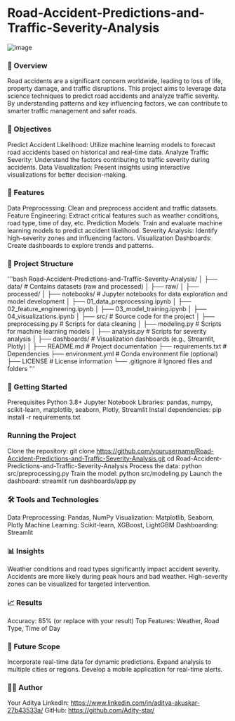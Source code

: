 # Road-Accident-Predictions-and-Traffic-Severity-Analysis
![image](https://github.com/user-attachments/assets/7e8c7030-2b2b-4c21-a089-c61ff839c164)

### 🚗 Overview
Road accidents are a significant concern worldwide, leading to loss of life, property damage, and traffic disruptions. This project aims to leverage data science techniques to predict road accidents and analyze traffic severity. By understanding patterns and key influencing factors, we can contribute to smarter traffic management and safer roads.

### 📌 Objectives
Predict Accident Likelihood: Utilize machine learning models to forecast road accidents based on historical and real-time data.
Analyze Traffic Severity: Understand the factors contributing to traffic severity during accidents.
Data Visualization: Present insights using interactive visualizations for better decision-making.

### 🔧 Features
Data Preprocessing: Clean and preprocess accident and traffic datasets.
Feature Engineering: Extract critical features such as weather conditions, road type, time of day, etc.
Prediction Models: Train and evaluate machine learning models to predict accident likelihood.
Severity Analysis: Identify high-severity zones and influencing factors.
Visualization Dashboards: Create dashboards to explore trends and patterns.

### 📂 Project Structure
'''bash
Road-Accident-Predictions-and-Traffic-Severity-Analysis/
│
├── data/                     # Contains datasets (raw and processed)
│   ├── raw/
│   ├── processed/
│
├── notebooks/                # Jupyter notebooks for data exploration and model development
│   ├── 01_data_preprocessing.ipynb
│   ├── 02_feature_engineering.ipynb
│   ├── 03_model_training.ipynb
│   ├── 04_visualizations.ipynb
│
├── src/                      # Source code for the project
│   ├── preprocessing.py      # Scripts for data cleaning
│   ├── modeling.py           # Scripts for machine learning models
│   ├── analysis.py           # Scripts for severity analysis
│
├── dashboards/               # Visualization dashboards (e.g., Streamlit, Plotly)
│
├── README.md                 # Project documentation
├── requirements.txt          # Dependencies
├── environment.yml           # Conda environment file (optional)
├── LICENSE                   # License information
└── .gitignore                # Ignored files and folders
'''

### 🚀 Getting Started
Prerequisites
Python 3.8+
Jupyter Notebook
Libraries: pandas, numpy, scikit-learn, matplotlib, seaborn, Plotly, Streamlit
Install dependencies:
pip install -r requirements.txt

### Running the Project
Clone the repository:
git clone https://github.com/yourusername/Road-Accident-Predictions-and-Traffic-Severity-Analysis.git
cd Road-Accident-Predictions-and-Traffic-Severity-Analysis
Process the data:
python src/preprocessing.py
Train the model:
python src/modeling.py
Launch the dashboard:
streamlit run dashboards/app.py

### 🛠️ Tools and Technologies
Data Preprocessing: Pandas, NumPy
Visualization: Matplotlib, Seaborn, Plotly
Machine Learning: Scikit-learn, XGBoost, LightGBM
Dashboarding: Streamlit

### 📊 Insights
Weather conditions and road types significantly impact accident severity.
Accidents are more likely during peak hours and bad weather.
High-severity zones can be visualized for targeted intervention.

### 📈 Results
Accuracy: 85% (or replace with your result)
Top Features: Weather, Road Type, Time of Day

### 🧩 Future Scope
Incorporate real-time data for dynamic predictions.
Expand analysis to multiple cities or regions.
Develop a mobile application for real-time alerts.

### 👩‍💻 Author
Your Aditya
LinkedIn: https://www.linkedin.com/in/aditya-akuskar-27b43533a/
GitHub: https://github.com/Adity-star/























